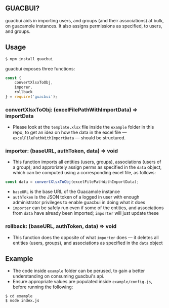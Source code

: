 ## GUACBUI?

guacbui aids in importing users, and groups (and their associations) at bulk, on guacamole instances. It also assigns permissions as specified, to users, and groups.

## Usage

```bash
$ npm install guacbui
```

guacbui exposes three functions:
```js
const {
	convertXlsxToObj,
	imporer,
	rollback
} = require('guacbui');
```

### convertXlsxToObj: (excelFilePathWithImportData) => importData
- Please look at the `template.xlsx` file inside the `example` folder in this repo, to get an idea on how the data in the excel file — `excelFilePathWithImportData` — should be structured.

### importer: (baseURL, authToken, data) => void
- This function imports all entities (users, groups), associations (users of a group); and approriately assign perms as specified in the `data` object, which can be computed using a corresponding excel file, as follows:
```js
const data = convertXlsxToObj(excelFilePathWithImportData);
```
- `baseURL` is the base URL of the Guacamole instance
- `authToken` is the JSON token of a logged in user with enough administrator privileges to enable guacbui in doing what it does
- `importer` can be safely run even if some of the entities, and associations from `data` have already been imported; `importer` will just update these

### rollback: (baseURL, authToken, data) => void
- This function does the opposite of what `importer` does — it deletes all entities (users, groups), and associations as specified in the `data` object

## Example
- The code inside `example` folder can be perused, to gain a better understanding on consuming guacbui's api.
- Ensure appropriate values are populated inside `example/config.js`, before running the following:
```
$ cd example
$ node index.js
```
